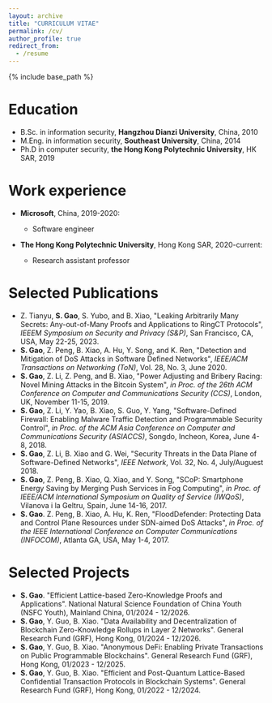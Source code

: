 ```yaml
---
layout: archive
title: "CURRICULUM VITAE"
permalink: /cv/
author_profile: true
redirect_from:
  - /resume
---
```


{% include base_path %}

Education
======
* B.Sc. in information security, **Hangzhou Dianzi University**, China, 2010
* M.Eng. in information security, **Southeast University**, China, 2014
* Ph.D in computer security, **the Hong Kong Polytechnic University**, HK SAR, 2019

Work experience
======
* **Microsoft**, China, 2019-2020: 
  * Software engineer

* **The Hong Kong Polytechnic University**, Hong Kong SAR, 2020-current: 
  * Research assistant professor

Selected Publications
======
- Z. Tianyu, **S. Gao**, S. Yubo, and B. Xiao, "Leaking Arbitrarily Many Secrets: Any-out-of-Many Proofs and Applications to RingCT Protocols", _IEEEM Symposium on Security and Privacy (S&P)_, San Francisco, CA, USA, May 22-25, 2023.
- **S. Gao**, Z. Peng, B. Xiao, A. Hu, Y. Song, and K. Ren, "Detection and Mitigation of DoS Attacks in Software Defined Networks", _IEEE/ACM Transactions on Networking (ToN)_, Vol. 28, No. 3, June 2020.
- **S. Gao**, Z. Li, Z. Peng, and B. Xiao, "Power Adjusting and Bribery Racing: Novel Mining Attacks in the Bitcoin System", _in Proc. of the 26th ACM Conference on Computer and Communications Security (CCS)_, London, UK, November 11-15, 2019.
- **S. Gao**, Z. Li, Y. Yao, B. Xiao, S. Guo, Y. Yang, "Software-Defined Firewall: Enabling Malware Traffic Detection and Programmable Security Control", _in Proc. of the ACM Asia Conference on Computer and Communications Security (ASIACCS)_, Songdo, Incheon, Korea, June 4-8, 2018.
- **S. Gao**, Z. Li, B. Xiao and G. Wei, "Security Threats in the Data Plane of Software-Defined Networks", _IEEE Network_, Vol. 32, No. 4, July/Auguest 2018.
- **S. Gao**, Z. Peng, B. Xiao, Q. Xiao, and Y. Song, "SCoP: Smartphone Energy Saving by Merging Push Services in Fog Computing", _in Proc. of IEEE/ACM International Symposium on Quality of Service (IWQoS)_, Vilanova i la Geltru, Spain, June 14-16, 2017.
- **S. Gao**. Z. Peng, B. Xiao, A. Hu, K. Ren, "FloodDefender: Protecting Data and Control Plane Resources under SDN-aimed DoS Attacks", _in Proc. of the IEEE International Conference on Computer Communications (INFOCOM)_, Atlanta GA, USA, May 1-4, 2017.

Selected Projects
======
- **S. Gao**. "Efficient Lattice-based Zero-Knowledge Proofs and Applications". National Natural Science Foundation of China Youth (NSFC Youth), Mainland China, 01/2024 - 12/2026.
- **S. Gao**, Y. Guo, B. Xiao. "Data Availability and Decentralization of Blockchain Zero-Knowledge Rollups in Layer 2 Networks". General Research Fund (GRF), Hong Kong, 01/2024 - 12/2026.
- **S. Gao**, Y. Guo, B. Xiao. "Anonymous DeFi: Enabling Private Transactions on Public Programmable Blockchains". General Research Fund (GRF), Hong Kong, 01/2023 - 12/2025.
- **S. Gao**, Y. Guo, B. Xiao. "Efficient and Post-Quantum Lattice-Based Confidential Transaction Protocols in Blockchain Systems". General Research Fund (GRF), Hong Kong, 01/2022 - 12/2024.